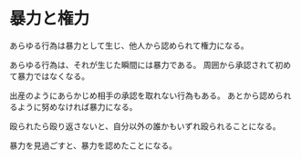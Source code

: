 # 暴力と権力

あらゆる行為は暴力として生じ、他人から認められて権力になる。

あらゆる行為は、それが生じた瞬間には暴力である。
周囲から承認されて初めて暴力ではなくなる。

出産のようにあらかじめ相手の承認を取れない行為もある。
あとから認められるように努めなければ暴力になる。

殴られたら殴り返さないと、自分以外の誰かもいずれ殴られることになる。

暴力を見過ごすと、暴力を認めたことになる。
